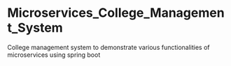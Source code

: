 # Microservices_College_Management_System
College management system to demonstrate various functionalities of microservices using spring boot
